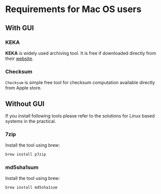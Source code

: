 # Requirements for Mac OS users

## With GUI

### KEKA

**KEKA** is widely used archiving tool. It is free if downloaded directly from their [website](https://www.keka.io/en/).
### Checksum

`Checksum` is simple free tool for checksum computation available directly from Apple store.

## Without GUI

If you install following tools please refer to the solutions for Linux based systems in the practical.
### 7zip

Install the tool using brew:

```bash
brew install p7zip
```

### md5sha1sum

Install the tool using brew:

```bash
brew install md5sha1sum
```
